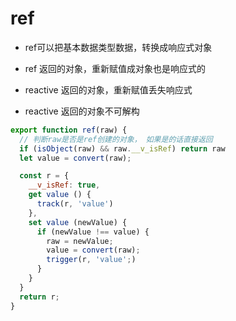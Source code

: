 # ref

* ref可以把基本数据类型数据，转换成响应式对象

* ref 返回的对象，重新赋值成对象也是响应式的

* reactive 返回的对象，重新赋值丢失响应式

* reactive 返回的对象不可解构

```js
export function ref(raw) {
  // 判断raw是否是ref创建的对象， 如果是的话直接返回
  if (isObject(raw) && raw.__v_isRef) return raw
  let value = convert(raw);

  const r = {
    __v_isRef: true,
    get value () {
      track(r, 'value')
    },
    set value (newValue) {
      if (newValue !== value) {
        raw = newValue;
        value = convert(raw);
        trigger(r, 'value';)
      }
    }
  }
  return r;
}
```